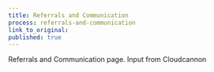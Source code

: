 ```yaml
---
title: Referrals and Communication
process: referrals-and-communication
link_to_original:
published: true
---
```



Referrals and Communication page. Input from Cloudcannon